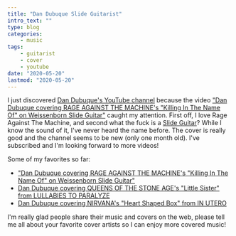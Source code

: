 ```yaml
---
title: "Dan Dubuque Slide Guitarist"
intro_text: ""
type: blog
categories:
    - music
tags:
    - guitarist
    - cover
    - youtube
date: "2020-05-20"
lastmod: "2020-05-20"
---
```


I just discovered [Dan Dubuque's YouTube channel](https://www.youtube.com/channel/UCPDByT6Y7bS9hQI2Po38cHg/) because the video ["Dan Dubuque covering RAGE AGAINST THE MACHINE's "Killing In The Name Of" on Weissenborn Slide Guitar"](https://www.youtube.com/watch?v=OVboY26AexU) caught my attention. First off, I love Rage Against The Machine, and second what the fuck is a [Slide Guitar](https://en.wikipedia.org/wiki/Slide_guitar "View Slide Guitar Wikipedia article")? While I know the sound of it, I've never heard the name before. The cover is really good and the channel seems to be new (only one month old). I've subscribed and I'm looking forward to more videos!

Some of my favorites so far: 

- ["Dan Dubuque covering RAGE AGAINST THE MACHINE's "Killing In The Name Of" on Weissenborn Slide Guitar"](https://www.youtube.com/watch?v=OVboY26AexU)
- [Dan Dubuque covering QUEENS OF THE STONE AGE's "Little Sister" from LULLABIES TO PARALYZE](https://www.youtube.com/watch?v=tnmBQHzkxdk)
- [Dan Dubuque covering NIRVANA's "Heart Shaped Box" from IN UTERO](https://www.youtube.com/watch?v=2C-8W3oiPiA)

I'm really glad people share their music and covers on the web, please tell me all about your favorite cover artists so I can enjoy more covered music!